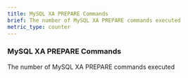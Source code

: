 ```yaml
---
title: MySQL XA PREPARE Commands
brief: The number of MySQL XA PREPARE commands executed
metric_type: counter
---
```

### MySQL XA PREPARE Commands

The number of MySQL XA PREPARE commands executed
